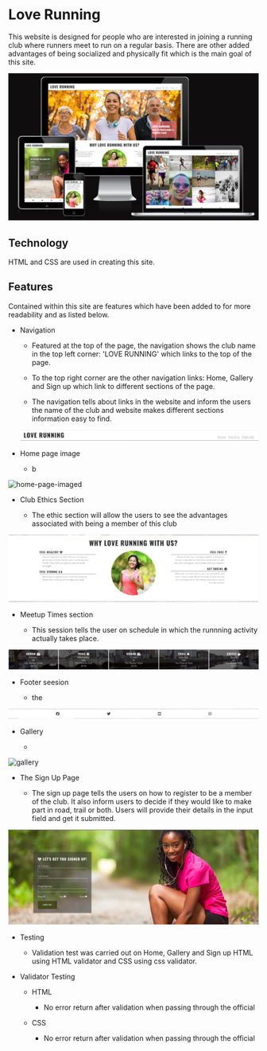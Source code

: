 # Love Running
This website is designed for people who are interested in joining a running club where runners meet to run on a regular basis. There are other added advantages of being socialized and physically fit which is the main goal of this site.

![snipe on different screen](image.png)

## Technology
HTML and CSS are used in creating this site.

## Features

Contained within this site are features which have been added to for more readability  and as listed below.

- Navigation

   - Featured at the top of the page, the navigation shows the club name in the top left corner: 'LOVE RUNNING' which links to the top of the page.

   - To the top right corner are the other navigation links: Home, Gallery and Sign up which link to different sections of the page.

   - The navigation tells about links in the website and inform the users the name of the club and website makes different sections information easy to find.

  ![navigation bar snipe](image-1.png)

- Home page image
  - b

![home-page-imaged](image-2.png)

- Club Ethics Section
  
  - The ethic section will allow the users to see the advantages associated with being a member of this club

![cub-ethic-image](image-3.png)

- Meetup Times section

  - This session tells the user on schedule in which the runnning activity actually takes place.

![meetup-time](image-4.png)

- Footer seesion

  - the

![footer](image-5.png)

- Gallery

  - 

![gallery](image-6.png)

- The Sign Up Page

  - The sign up page tells the users on how to register to be a member of the club. It also inform users to decide if they would like to make part in road, trail or both. Users will provide their details in the input field and get it submitted.

![signup-page](image-7.png)

- Testing

  - Validation test was carried out on Home, Gallery and Sign up HTML using HTML validator and CSS using css validator.

- Validator Testing

  - HTML

    - No error return after validation when passing through the official 

  - CSS

    - No error return after validation when passing through the official



